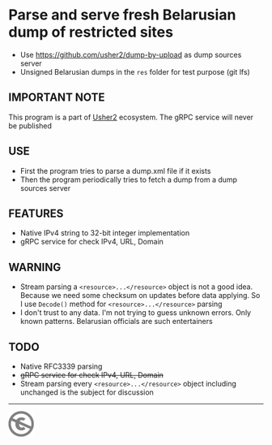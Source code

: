 Parse and serve fresh Belarusian dump of restricted sites
=========================================================

* Use https://github.com/usher2/dump-by-upload as dump sources server
* Unsigned Belarusian dumps in the `res` folder for test purpose (git lfs)

IMPORTANT NOTE
--------------

This program is a part of [Usher2](https://usher2.club) ecosystem. The gRPC service will never be published

USE
---

* First the program tries to parse a dump.xml file if it exists
* Then the program periodically tries to fetch a dump from a dump sources server

FEATURES
-------

* Native IPv4 string to 32-bit integer implementation
* gRPC service for check IPv4, URL, Domain

WARNING
-------

* Stream parsing a `<resource>...</resource>` object is not a good idea. Because we need some checksum on updates before data applying. So I use `Decode()` method for `<resource>...</resource>` parsing
* I don't trust to any data. I'm not trying to guess unknown errors. Only known patterns. Belarusian officials are such entertainers

TODO
----

* Native RFC3339 parsing
* ~~gRPC service for check IPv4, URL, Domain~~
* Stream parsing every `<resource>...</resource>` object including unchanged is the subject for discussion

---
[![UNLICENSE](noc.png)](UNLICENSE)
